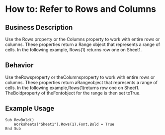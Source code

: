 # How to: Refer to Rows and Columns

## Business Description
Use the Rows property or the Columns property to work with entire rows or columns. These properties return a Range object that represents a range of cells. In the following example, Rows(1) returns row one on Sheet1.

## Behavior
Use theRowsproperty or theColumnsproperty to work with entire rows or columns. These properties return aRangeobject that represents a range of cells. In the following example,Rows(1)returns row one on Sheet1. TheBoldproperty of theFontobject for the range is then set toTrue.

## Example Usage
```vba
Sub RowBold() 
    Worksheets("Sheet1").Rows(1).Font.Bold = True 
End Sub
```